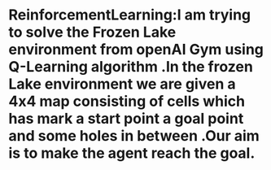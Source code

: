 # ReinforcementLearning:I am trying to solve  the Frozen Lake environment from openAI Gym using Q-Learning algorithm .In the frozen Lake environment we are given a 4x4  map consisting of cells  which has mark a start point a goal point  and some holes in between .Our aim is to make the agent reach the goal.
